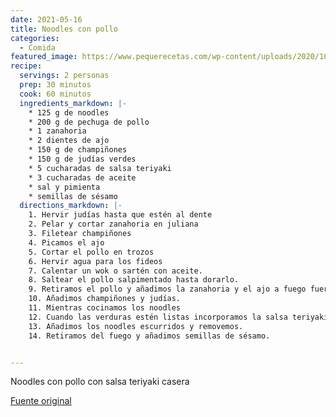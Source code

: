 ```yaml
---
date: 2021-05-16
title: Noodles con pollo
categories:
  - Comida
featured_image: https://www.pequerecetas.com/wp-content/uploads/2020/10/noodles-con-pollo.jpg
recipe:
  servings: 2 personas
  prep: 30 minutos
  cook: 60 minutos
  ingredients_markdown: |-
    * 125 g de noodles
    * 200 g de pechuga de pollo
    * 1 zanahoria
    * 2 dientes de ajo
    * 150 g de champiñones
    * 150 g de judías verdes
    * 5 cucharadas de salsa teriyaki
    * 3 cucharadas de aceite
    * sal y pimienta
    * semillas de sésamo
  directions_markdown: |-
    1. Hervir judías hasta que estén al dente
    2. Pelar y cortar zanahoria en juliana
    3. Filetear champiñones
    4. Picamos el ajo
    5. Cortar el pollo en trozos
    6. Hervir agua para los fideos
    7. Calentar un wok o sartén con aceite.
    8. Saltear el pollo salpimentado hasta dorarlo.
    9. Retiramos el pollo y añadimos la zanahoria y el ajo a fuego fuerte con sal. Al dente
    10. Añadimos champiñones y judías.
    11. Mientras cocinamos los noodles
    12. Cuando las verduras estén listas incorporamos la salsa teriyaki
    13. Añadimos los noodles escurridos y removemos.
    14. Retiramos del fuego y añadimos semillas de sésamo.


---
```

Noodles con pollo con salsa teriyaki casera

[Fuente original](https://www.pequerecetas.com/receta/recetas-con-noodles/#Noodles_con_pollo)
